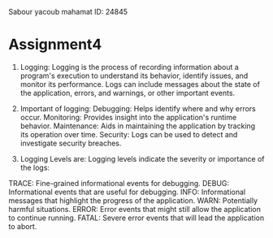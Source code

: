 Sabour yacoub mahamat
ID: 24845
# Assignment4
1. Logging:
Logging is the process of recording information about a program's execution to understand its behavior, identify issues, and monitor its performance. Logs can include messages about the state of the application, errors, and warnings, or other important events.

2. Important of logging:
Debugging: Helps identify where and why errors occur.
Monitoring: Provides insight into the application's runtime behavior.
Maintenance: Aids in maintaining the application by tracking its operation over time.
Security: Logs can be used to detect and investigate security breaches.
  3. Logging Levels are:
Logging levels indicate the severity or importance of the logs:

TRACE: Fine-grained informational events for debugging.
DEBUG: Informational events that are useful for debugging.
INFO: Informational messages that highlight the progress of the application.
WARN: Potentially harmful situations.
ERROR: Error events that might still allow the application to continue running.
FATAL: Severe error events that will lead the application to abort.
